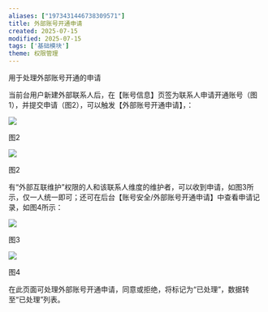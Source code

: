 ```yaml
---
aliases: ["1973431446738309571"]
title: 外部账号开通申请
created: 2025-07-15
modified: 2025-07-15
tags: ['基础模块']
theme: 权限管理
---
```


用于处理外部账号开通的申请

当前台用户新建外部联系人后，在【账号信息】页签为联系人申请开通账号（图1），并提交申请（图2），可以触发【外部账号开通申请】，：

![](https://myhelpdoc.oss-cn-heyuan.aliyuncs.com/mdimages/fa84ae251291ed8ec7f50d285db60efe.jpg)

图2

![](https://myhelpdoc.oss-cn-heyuan.aliyuncs.com/mdimages/f88e95b8ea8cf0cdb1c5d040f214137b.jpg)

图2

有“外部互联维护”权限的人和该联系人维度的维护者，可以收到申请，如图3所示，仅一人统一即可；还可在后台【账号安全/外部账号开通申请】中查看申请记录，如图4所示：

![](https://myhelpdoc.oss-cn-heyuan.aliyuncs.com/mdimages/e0fc730427e001a72f62e06c3d50056a.jpg)

图3

![](https://myhelpdoc.oss-cn-heyuan.aliyuncs.com/mdimages/ef78daf1f9c2289bacb3ccb5bf5759ef.jpg)

图4

在此页面可处理外部账号开通申请，同意或拒绝，将标记为“已处理”，数据转至“已处理”列表。

